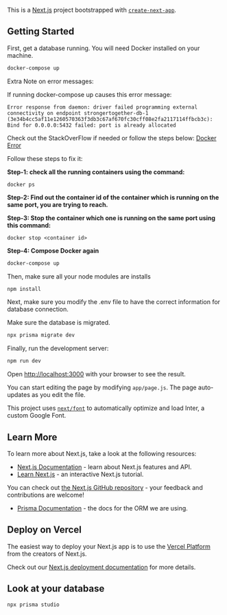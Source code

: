 This is a [Next.js](https://nextjs.org/) project bootstrapped with [`create-next-app`](https://github.com/vercel/next.js/tree/canary/packages/create-next-app).

## Getting Started

First, get a database running. You will need Docker installed on your machine. 

```bash
docker-compose up
```

Extra Note on error messages:

If running docker-compose up causes this error message:
```
Error response from daemon: driver failed programming external connectivity on endpoint strongertogether-db-1 (3e34b4cc5af11e1260570363f3db3c67af670fc30cff08e2fa2117114ffbcb3c): Bind for 0.0.0.0:5432 failed: port is already allocated
```
Check out the StackOverFlow if needed or follow the steps below: [Docker Error](https://stackoverflow.com/a/63819488)

Follow these steps to fix it:

**Step-1: check all the running containers using the command:**

```
docker ps
```

**Step-2: Find out the container id of the container which is running on the same port, you are trying to reach.**

**Step-3: Stop the container which one is running on the same port using this command:**

```
docker stop <container id>
```

**Step-4: Compose Docker again**
```bash
docker-compose up
```

Then, make sure all your node modules are installs

```bash
npm install
```

Next, make sure you modify the .env file to have the correct information for database connection. 

Make sure the database is migrated. 

```bash
npx prisma migrate dev
```

Finally, run the development server:

```bash
npm run dev
```

Open [http://localhost:3000](http://localhost:3000) with your browser to see the result.

You can start editing the page by modifying `app/page.js`. The page auto-updates as you edit the file.

This project uses [`next/font`](https://nextjs.org/docs/basic-features/font-optimization) to automatically optimize and load Inter, a custom Google Font.

## Learn More

To learn more about Next.js, take a look at the following resources:

- [Next.js Documentation](https://nextjs.org/docs) - learn about Next.js features and API.
- [Learn Next.js](https://nextjs.org/learn) - an interactive Next.js tutorial.

You can check out [the Next.js GitHub repository](https://github.com/vercel/next.js/) - your feedback and contributions are welcome!

- [Prisma Documentation](https://www.prisma.io/docs/getting-started) - the docs for the ORM we are using. 

## Deploy on Vercel

The easiest way to deploy your Next.js app is to use the [Vercel Platform](https://vercel.com/new?utm_medium=default-template&filter=next.js&utm_source=create-next-app&utm_campaign=create-next-app-readme) from the creators of Next.js.

Check out our [Next.js deployment documentation](https://nextjs.org/docs/deployment) for more details.

## Look at your database

```bash
npx prisma studio
```


